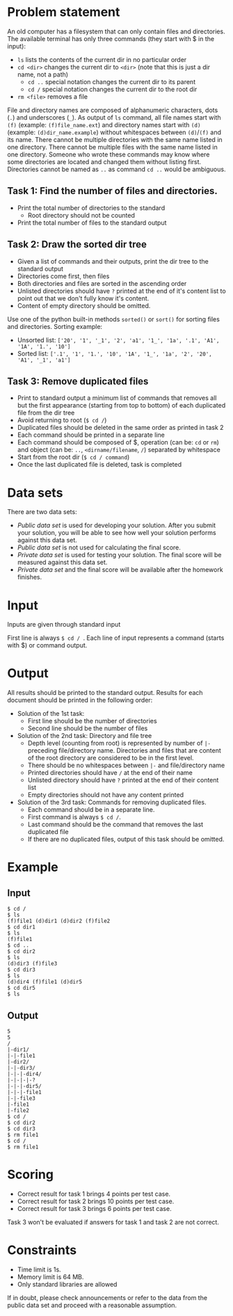 
# Problem statement

An old computer has a filesystem that can only contain files and directories.  
The available terminal has only three commands (they start with $ in the input):

- ``ls`` lists the contents of the current dir in no particular order
- ``cd <dir>`` changes the current dir to ``<dir>`` (note that this is just a dir name, not a path)
    -  ``cd ..`` special notation changes the current dir to its parent
    -  ``cd /`` special notation changes the current dir to the root dir
- ``rm <file>`` removes a file

File and directory names are composed of alphanumeric characters, dots (`.`) and underscores (`_`). As output of `ls` command, all file names start with `(f)` (example: `(f)file_name.ext`) and directory names start with `(d)` (example: `(d)dir_name.example`) without whitespaces between `(d)`/`(f)` and its name. There cannot be multiple directories with the same name listed in one directory. There cannot be multiple files with the same name listed in one directory. Someone who wrote these commands may know where some directories are located and changed them without listing first. Directories cannot be named as `..` as command `cd ..` would be ambiguous.   

## Task 1: Find the number of files and directories.

- Print the total number of directories to the standard
  - Root directory should not be counted
- Print the total number of files to the standard output

## Task 2: Draw the sorted dir tree

- Given a list of commands and their outputs, print the dir tree to the standard output
- Directories come first, then files
- Both directories and files are sorted in the ascending order
- Unlisted directories should have `?` printed at the end of it's content list to point out that we don't fully know it's content.
- Content of empty directory should be omitted.

Use one of the python built-in methods `sorted()` or `sort()` for sorting files and directories. Sorting example:

- Unsorted list: `['20', '1', '_1', '2', 'a1', '1_', '1a', '.1', 'A1', '1A', '1.', '10']`
- Sorted list: `['.1', '1', '1.', '10', '1A', '1_', '1a', '2', '20', 'A1', '_1', 'a1']`

## Task 3: Remove duplicated files

- Print to standard output a minimum list of commands that removes all but the first appearance (starting from top to bottom) of each duplicated file from the dir tree
- Avoid returning to root (`$ cd /`)
- Duplicated files should be deleted in the same order as printed in task 2
- Each command should be printed in a separate line
- Each command should be composed of $, operation (can be: `cd` or `rm`) and object (can be: `..`, `<dirname/filename`, `/`) separated by whitespace
- Start from the root dir (`$ cd / command`)
- Once the last duplicated file is deleted, task is completed

# Data sets

There are two data sets:

- _Public data set_ is used for developing your solution. After you submit your solution, you will be able to see how well your solution performs against this data set.
- _Public data set_ is not used for calculating the final score.
- _Private data set_ is used for testing your solution. The final score will be measured against this data set.
- _Private data set_ and the final score will be available after the homework finishes.

# Input

Inputs are given through standard input

First line is always `$ cd / `. Each line of input represents a command (starts with $) or command output.

# Output

All results should be printed to the standard output. Results for each document should be printed in the following order:

- Solution of the 1st task:
  -  First line should be the number of directories
  -  Second line should be the number of files
- Solution of the 2nd task: Directory and file tree
  -  Depth level (counting from root) is represented by number of `|-` preceding file/directory name. Directories and files that are content of the root directory are considered to be in the first level.
  -  There should be no whitespaces between `|-` and file/directory name
  -  Printed directories should have `/` at the end of their name
  -  Unlisted directory should have `?` printed at the end of their content list
  -  Empty directories should not have any content printed
- Solution of the 3rd task: Commands for removing duplicated files.
  -  Each command should be in a separate line.
  -  First command is always `$ cd /`.
  -  Last command should be the command that removes the last duplicated file
  -  If there are no duplicated files, output of this task should be omitted.

# Example
## Input

```
$ cd /   
$ ls  
(f)file1 (d)dir1 (d)dir2 (f)file2   
$ cd dir1   
$ ls  
(f)file1   
$ cd ..   
$ cd dir2   
$ ls  
(d)dir3 (f)file3   
$ cd dir3   
$ ls  
(d)dir4 (f)file1 (d)dir5   
$ cd dir5   
$ ls    
```
## Output
```
5  
5  
/  
|-dir1/  
|-|-file1  
|-dir2/  
|-|-dir3/  
|-|-|-dir4/  
|-|-|-|-?  
|-|-|-dir5/  
|-|-|-file1  
|-|-file3  
|-file1  
|-file2   
$ cd /   
$ cd dir2   
$ cd dir3   
$ rm file1   
$ cd /   
$ rm file1  
```
# Scoring

-  Correct result for task 1 brings 4 points per test case.
-  Correct result for task 2 brings 10 points per test case.
-  Correct result for task 3 brings 6 points per test case.

Task 3 won't be evaluated if answers for task 1 and task 2 are not correct.
# Constraints

-  Time limit is 1s.
-  Memory limit is 64 MB.
-  Only standard libraries are allowed

If in doubt, please check announcements or refer to the data from the public data set and proceed with a reasonable assumption.
